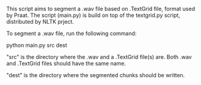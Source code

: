 This script aims to segment a .wav file based on .TextGrid file, format used by Praat. The script (main.py) is build on top of the textgrid.py script, distributed by NLTK prject.

To segment a .wav file, run the following command:

python main.py src dest

"src" is the directory where the .wav and a .TextGrid file(s) are. Both .wav and .TextGrid files should have the same name.

"dest" is the directory where the segmented chunks should be written. 
